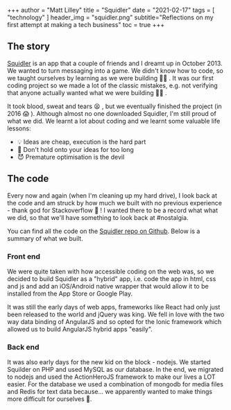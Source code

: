 +++
author = "Matt Lilley"
title = "Squidler"
date = "2021-02-17"
tags = [
    "technology"
]
header_img = "squidler.png"
subtitle="Reflections on my first attempt at making a tech business"
toc = true
+++

## The story

[Squidler](https://web.archive.org/web/20201229152017if_/http://squidler.com/) is an app that a couple of friends and I dreamt up in October 2013. We wanted to turn messaging into a game. We didn't know how to code, so we taught ourselves by learning as we were building 👨‍💻 . It was our first coding project so we made a lot of the classic mistakes, e.g. not verifying that anyone actually wanted what we were building 🤦‍♂️ .

It took blood, sweat and tears 😫 , but we eventually finished the project (in 2016 😱 ). Although almost no one downloaded Squidler, I'm still proud of what we did. We learnt a lot about coding and we learnt some valuable life lessons:

- 💡 Ideas are cheap, execution is the hard part
- 🙊 Don't hold onto your ideas for too long
- 😈 Premature optimisation is the devil

## The code

Every now and again (when I'm cleaning up my hard drive), I look back at the code and am struck by how much we built with no previous experience - thank god for Stackoverflow 🤣 ! I wanted there to be a record what what we did, so that we'll have something to look back at #nostalgia.

You can find all the code on the [Squidler repo on Github](https://github.com/mklilley/squidler/). Below is a summary of what we built.

### Front end

We were quite taken with how accessible coding on the web was, so we decided to build Squidler as a "hybrid" app, i.e. code the app in html, css and js and add an iOS/Android native wrapper that would allow it to be installed from the App Store or Google Play.

It was still the early days of web apps, frameworks like React had only just been released to the world and jQuery was king. We fell in love with the two way data binding of AngularJS and so opted for the Ionic framework which allowed us to build AngularJS hybrid apps "easily".

### Back end

It was also early days for the new kid on the block - nodejs. We started Squilder on PHP and used MySQL as our database. In the end, we migrated to nodejs and used the ActionHeroJS framework to make our lives a LOT easier. For the database we used a combination of mongodb for media files and Redis for text data because... we apparently wanted to make things more difficult for ourselves 🤣.